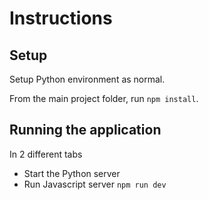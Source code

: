 # Instructions

## Setup

Setup Python environment as normal.

From the main project folder, run `npm install`.

## Running the application

In 2 different tabs

- Start the Python server
- Run Javascript server `npm run dev`

